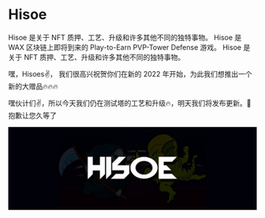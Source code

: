 # Hisoe

Hisoe 是关于 NFT 质押、工艺、升级和许多其他不同的独特事物。 Hisoe 是 WAX 区块链上即将到来的 Play-to-Earn PVP-Tower Defense 游戏。 Hisoe 是关于 NFT 质押、工艺、升级和许多其他不同的独特事物。

嘿，Hisoes✌️，
我们很高兴祝贺你们在新的 2022 年开始，为此我们想推出一个新的大赠品🔥🔥🔥

嘿伙计们✌️，所以今天我们仍在测试塔的工艺和升级🔥，明天我们将发布更新。🚀
抱歉让您久等了

![1080x360](1080x360.jpg)
